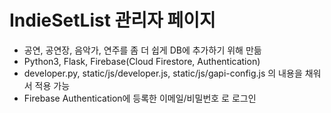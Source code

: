 # IndieSetList 관리자 페이지
- 공연, 공연장, 음악가, 연주를 좀 더 쉽게 DB에 추가하기 위해 만듦
- Python3, Flask, Firebase(Cloud Firestore, Authentication)
- developer.py, static/js/developer.js, static/js/gapi-config.js 의 내용을 채워서 적용 가능
- Firebase Authentication에 등록한 이메일/비밀번호 로 로그인

